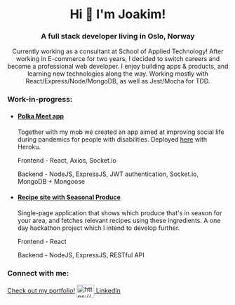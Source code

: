 <h1 align="center">Hi 👋  I'm Joakim!</h1>
<h3 align="center">A full stack developer living in Oslo, Norway</h3>
<p align="center">Currently working as a consultant at </SALT> School of Applied Technology! After working in E-commerce for two years, I decided to switch careers and become a professional web developer. I enjoy building apps & products, and learning new technologies along the way. Working mostly with React/Express/Node/MongoDB, as well as Jest/Mocha for TDD.</p>

<h3> Work-in-progress: </h3>
<ul>
<li> <h4> <a href="https://github.com/hagenek/polka">Polka Meet app</a> </h4> Together with my mob we created an app aimed at improving social life during pandemics for people with disabilities. Deployed <a href="https://polkat.herokuapp.com/">here</a> with Heroku.   
  
  Frontend - React, Axios, Socket.io
  
  Backend - NodeJS, ExpressJS, JWT authentication, Socket.io, MongoDB + Mongoose
</li>

<li> <h4> <a href="https://github.com/Joakim-Andersson/Seasonal-produce">Recipe site with Seasonal Produce</a> </h4> 
Single-page application that shows which produce that's in season for your area, and fetches relevant recipes using these ingredients. A one day hackathon project which I intend to develop further.
  
  Frontend - React
 
 Backend - NodeJS, ExpressJS, RESTful API
</li>
</ul>


<h3 align="left">Connect with me:</h3>
<p align="left">
<a href="https://heytherejoakim.com/">Check out my portfolio!</a>
<a href="https://linkedin.com/in/joakim-per-oskar-andersson/" target="blank"><img align="center" src="https://cdn.jsdelivr.net/npm/simple-icons@3.0.1/icons/linkedin.svg" alt="https://www.linkedin.com/in/joakim-per-oskar-andersson/" height="30" width="40" margin="10px" /> LinkedIn</a>
</p>
